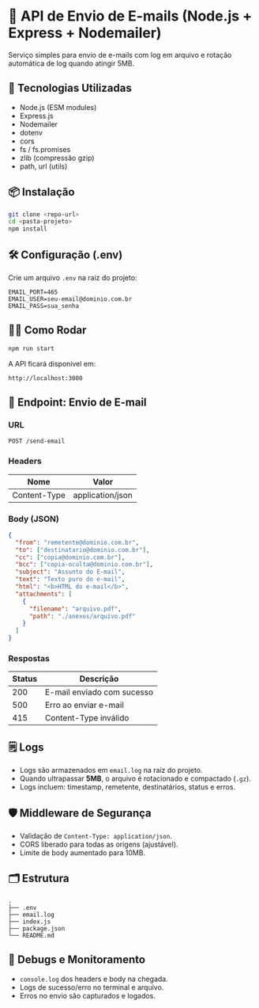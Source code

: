 
# 📧 API de Envio de E-mails (Node.js + Express + Nodemailer)

Serviço simples para envio de e-mails com log em arquivo e rotação automática de log quando atingir 5MB.

## 🚀 Tecnologias Utilizadas
- Node.js (ESM modules)
- Express.js
- Nodemailer
- dotenv
- cors
- fs / fs.promises
- zlib (compressão gzip)
- path, url (utils)

## 📦 Instalação

```bash
git clone <repo-url>
cd <pasta-projeto>
npm install
```

## 🛠 Configuração (.env)

Crie um arquivo `.env` na raiz do projeto:

```env
EMAIL_PORT=465
EMAIL_USER=seu-email@dominio.com.br
EMAIL_PASS=sua_senha
```

## 🏃‍♂️ Como Rodar

```bash
npm run start
```
A API ficará disponível em:
```
http://localhost:3000
```

## 📨 Endpoint: Envio de E-mail

### URL
```
POST /send-email
```

### Headers
| Nome | Valor |
|-------|--------|
| Content-Type | application/json |

### Body (JSON)
```json
{
  "from": "remetente@dominio.com.br",
  "to": ["destinatario@dominio.com.br"],
  "cc": ["copia@dominio.com.br"],
  "bcc": ["copia-oculta@dominio.com.br"],
  "subject": "Assunto do E-mail",
  "text": "Texto puro do e-mail",
  "html": "<b>HTML do e-mail</b>",
  "attachments": [
    {
      "filename": "arquivo.pdf",
      "path": "./anexos/arquivo.pdf"
    }
  ]
}
```

### Respostas
| Status | Descrição |
|---------|-----------|
| 200 | E-mail enviado com sucesso |
| 500 | Erro ao enviar e-mail |
| 415 | Content-Type inválido |

## 🗒️ Logs
- Logs são armazenados em `email.log` na raiz do projeto.
- Quando ultrapassar **5MB**, o arquivo é rotacionado e compactado (`.gz`).
- Logs incluem: timestamp, remetente, destinatários, status e erros.

## 🛡️ Middleware de Segurança
- Validação de `Content-Type: application/json`.
- CORS liberado para todas as origens (ajustável).
- Limite de body aumentado para 10MB.

## 🗂️ Estrutura
```
.
├── .env
├── email.log
├── index.js
├── package.json
└── README.md
```

## 🐛 Debugs e Monitoramento
- `console.log` dos headers e body na chegada.
- Logs de sucesso/erro no terminal e arquivo.
- Erros no envio são capturados e logados.
